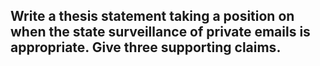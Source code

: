 ## Write a thesis statement taking a position on when the state surveillance of private emails is appropriate. Give three supporting claims.


